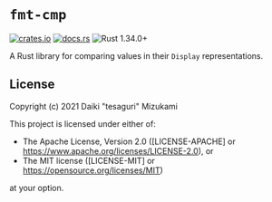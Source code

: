 # `fmt-cmp`

[![crates.io](https://img.shields.io/crates/v/fmt-cmp.svg)](https://crates.io/crates/fmt-cmp)
[![docs.rs](https://docs.rs/fmt-cmp/badge.svg)](https://docs.rs/fmt-cmp/)
![Rust 1.34.0+](https://img.shields.io/badge/rust-1.34.0%2B-blue.svg)

A Rust library for comparing values in their `Display` representations.

<!-- TODO: Overview and examples -->

## License

Copyright (c) 2021 Daiki "tesaguri" Mizukami

This project is licensed under either of:

- The Apache License, Version 2.0 ([LICENSE-APACHE] or <https://www.apache.org/licenses/LICENSE-2.0>), or
- The MIT license ([LICENSE-MIT] or <https://opensource.org/licenses/MIT>)

at your option.
